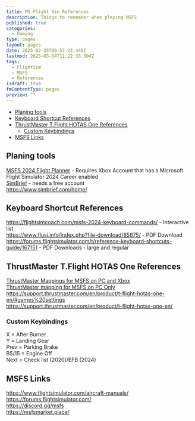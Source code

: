 ```yaml
---
title: MS Flight Sim References
description: Things to remember when playing MSFS
published: true
categories:
  - Gaming
type: pages
layout: pages
date: 2025-02-25T00:57:23.440Z
lastmod: 2025-03-04T11:22:33.504Z
tags:
  - FlightSim
  - MSFS
  - References
isdraft: true
fmContentType: pages
preview: ""
---
```


<!--- cSpell:disable --->
* [Planing tools](#planing-tools)
* [Keyboard Shortcut References](#keyboard-shortcut-references)
* [ThrustMaster T.Flight HOTAS One References](#thrustmaster-tflight-hotas-one-references)
  * [Custom Keybindings](#custom-keybindings)
* [MSFS Links](#msfs-links)
<!--- cSpell:enable --->
<!--- cSpell:ignore MSFS HOTAS --->

## Planing tools

[MSFS 2024 Flight Planner](https://planner.flightsimulator.com/) - Requires Xbox Account that has a Microsoft Flight Simulator *2024* Career enabled\
[SimBrief](https://dispatch.simbrief.com/home) - needs a free account\
<https://www.simbrief.com/home/>

## Keyboard Shortcut References

<https://flightsimcoach.com/msfs-2024-keyboard-commands/> - Interactive list\
<https://www.flusi.info/index.php?file-download/85875/> - PDF Download\
<https://forums.flightsimulator.com/t/reference-keyboard-shortcuts-guide/167151> - PDF Downloads - large and regular

## ThrustMaster T.Flight HOTAS One References

[ThrustMaster Mappings for MSFS on PC and Xbox](https://ts.thrustmaster.com/download/pictures/Mappings/Mapping-TFlightHotasOne_MFS_2.png)\
[ThrustMaster mapping for MSFS on PC Only](https://ts.thrustmaster.com/download/pictures/Mappings/Mapping-TFlightHotasOne-MFS.png)\
<https://support.thrustmaster.com/en/product/t-flight-hotas-one-en/#games%20settings>\
<https://support.thrustmaster.com/en/product/t-flight-hotas-one-en/>

### Custom Keybindings

X = After Burner\
Y = Landing Gear\
Prev = Parking Brake\
B5/15 = Engine Off\
Next = Check list (2020)/EFB (2024)

## MSFS Links

<https://www.flightsimulator.com/aircraft-manuals/>\
<https://forums.flightsimulator.com/>\
<https://discord.gg/msfs>\
<https://msfsmarket.place/>
